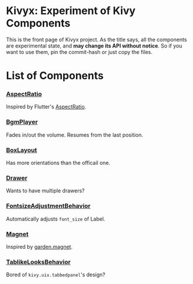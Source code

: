 # Kivyx: Experiment of Kivy Components

This is the front page of Kivyx project.
As the title says, all the components are experimental state, and **may change its API without notice**.
So if you want to use them, pin the commit-hash or just copy the files.

# List of Components

### [AspectRatio](https://github.com/gottadiveintopython/kivyx.uix.aspectratio)

Inspired by Flutter's [AspectRatio](https://www.youtube.com/watch?v=XcnP3_mO_Ms).

### [BgmPlayer](https://github.com/gottadiveintopython/kivyx.utils.bgmplayer)

Fades in/out the volume.
Resumes from the last position.

### [BoxLayout](https://github.com/gottadiveintopython/kivyx.uix.boxlayout)

Has more orientations than the officail one.

### [Drawer](https://github.com/gottadiveintopython/kivyx.uix.drawer)

Wants to have multiple drawers?

### [FontsizeAdjustmentBehavior](https://github.com/gottadiveintopython/kivyx.uix.behavior.fontsizeadjustment)

Automatically adjusts `font_size` of Label.

### [Magnet](https://github.com/gottadiveintopython/kivyx.uix.magnet)

Inspired by [garden.magnet](https://github.com/kivy-garden/garden.magnet).

### [TablikeLooksBehavior](https://github.com/gottadiveintopython/kivyx.uix.behavior.tablikelooks)

Bored of `kivy.uix.tabbedpanel`'s design?
